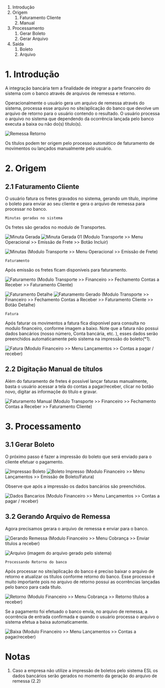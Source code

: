 <!-- TITLE: Integração Bancária Receber (COBRANÇA)-->
<!-- SUBTITLE: Integração Bancária a Pagar -->

1. Introdução
1. Origem
	1. Faturamento Cliente
	2. Manual
2. Processamento
	1. Gerar Boleto
	2. Gerar Arquivo
3. Saída
	1. Boleto
	2. Arquivo
# 1. Introdução
A integração bancária tem a finalidade de integrar a parte financeiro do sistema com o banco através de arquivos de remessa e retorno.

Operacionalmente o usuário gera um arquivo de remessa através do sistema, processa esse arquivo no site/aplicação do banco que devolve um arquivo de retorno para o usuário contendo o resultado. 
O usuário processa o arquivo no sistema que dependendo da ocorrência lançada pelo banco executa a baixa ou não do(s) titulo(s).

![Remessa Retorno](/uploads/remessa-retorno.png "Remessa Retorno")

Os títulos podem ter origem pelo processo automático de faturamento de movimentos ou lançados manualmente pelo usuário.

# 2. Origem
## 2.1 Faturamento Cliente
O usuário fatura os fretes gravados no sistema, gerando um título, imprime o boleto para enviar ao seu cliente e gera o arquivo de remessa para processar no banco.

	Minutas geradas no sistema

Os fretes são gerados no modulo de Transportes.

![Minuta Gerada](/uploads/minuta-gerada.jpg "Minuta Gerada") ![Minuta Gerada 01](/uploads/minuta-gerada-01.jpg "Minuta Gerada 01")
(Modulo Transporte >> Menu Operacional >> Emissão de Frete >> Botão Incluir)

![Minutas](/uploads/minutas.jpg "Minutas")
(Modulo Transporte >> Menu Operacional >> Emissão de Frete)


	Faturamento

Após emissão os fretes ficam disponíveis para faturamento.

![Faturamento](/uploads/faturamento.jpg "Faturamento")
(Modulo Transporte >> Financeiro >> Fechamento Contas a Receber >> Faturamento Cliente)

![Faturamento Detalhe](/uploads/faturamento-detalhe.jpg "Faturamento Detalhe")
![Faturamento Gerado](/uploads/faturamento-gerado.jpg "Faturamento Gerado")
(Modulo Transporte >> Financeiro >> Fechamento Contas a Receber >> Faturamento Cliente >> Botão Detalhe)

	Fatura
Após faturar os movimentos a fatura fica disponível para consulta no modulo financeiro, conforme imagem a baixo.
Note que a fatura não possui dados bancários (nosso número, Conta bancária, etc. ), esses dados serão preenchidos automaticamente pelo sistema na impressão do boleto(*1).

![Fatura](/uploads/fatura.jpg "Fatura")
(Modulo Financeiro >> Menu Lançamentos >> Contas a pagar / receber)

## 2.2 Digitação Manual de títulos

Além do faturamento de fretes é possível lançar faturas manualmente, basta o usuário acessar a tela do contas a pagar/receber, clicar no botão novo, digitar as informaçõe do título e gravar.

![Faturamento Manual](/uploads/faturamento-manual.jpg "Faturamento Manual")
(Modulo Transporte >> Financeiro >> Fechamento Contas a Receber >> Faturamento Cliente)
# 3. Processamento

## 3.1 Gerar Boleto

O próximo passo é fazer a impressão do boleto que será enviado para o cliente efetuar o pagamento.

![Impressao Boleto](/uploads/impressao-boleto.jpg "Impressao Boleto")
![Boleto Impresso](/uploads/boleto-impresso.jpg "Boleto Impresso")
(Modulo Financeiro >> Menu Lançamentos >> Emissão de Boleto/Fatura)

Observe que após a impressão os dados bancários são preenchidos.

![Dados Bancarios](/uploads/dados-bancarios.jpg "Dados Bancarios")
(Modulo Financeiro >> Menu Lançamentos >> Contas a pagar / receber)

## 3.2 Gerando Arquivo de Remessa

Agora precisamos gerara o arquivo de remessa e enviar para o banco.

![Gerando Remessa](/uploads/gerando-remessa.jpg "Gerando Remessa")
(Modulo Financeiro >> Menu Cobrança >> Enviar títulos a receber)

![Arquivo](/uploads/arquivo.jpg "Arquivo")
(imagem do arquivo gerado pelo sistema)

	Processando Retorno do banco

Após processar no site/aplicação do banco é preciso baixar o arquivo de retorno e atualizar os títulos conforme retorno do banco.
Esse processo é muito importante pois no arquivo de retorno possui as ocorrências lançadas pelo banco para cada título.

![Retorno](/uploads/retorno.jpg "Retorno")
(Modulo Financeiro >> Menu Cobrança >> Retorno títulos a receber)

Se a pagamento foi efetuado o banco envia, no arquivo de remessa, a ocorrência de entrada confirmada e quando o usuário processa o arquivo o sistema efetua a baixa automaticamente.

![Baixa](/uploads/baixa.jpg "Baixa")
(Modulo Financeiro >> Menu Lançamentos >> Contas a pagar/receber)

# Notas
1. Caso a empresa não  utilize a impressão de boletos pelo sistema ESL os dados bancários serão gerados no momento da geração do arquivo de remessa (2.2)

